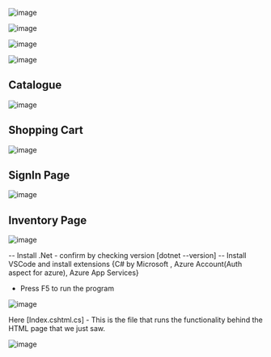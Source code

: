![image](https://user-images.githubusercontent.com/24469318/210033094-b2c15827-dc1d-4759-8e5b-1705e0255ff6.png)


![image](https://user-images.githubusercontent.com/24469318/210033147-674287df-549c-43f4-8e13-4c84cbfd73b7.png)


![image](https://user-images.githubusercontent.com/24469318/210033166-63db11eb-c55b-4cb6-b63c-7964a824c292.png)


![image](https://user-images.githubusercontent.com/24469318/210033192-228daaac-7212-4339-9fd4-58bee4efe5c4.png)


## Catalogue

![image](https://user-images.githubusercontent.com/24469318/210033236-3bda0f62-bf38-4dec-827b-4b4243b7c1ca.png)


## Shopping Cart

![image](https://user-images.githubusercontent.com/24469318/210033299-fbe5542e-c251-4324-881b-9052139e2eeb.png)


## SignIn Page

![image](https://user-images.githubusercontent.com/24469318/210033341-9d9da52c-0828-4d4d-b1c9-94b87c8bd60b.png)


## Inventory Page

![image](https://user-images.githubusercontent.com/24469318/210033359-da8cca70-1b7e-44d2-873b-3ce3fce96157.png)


-- Install .Net - confirm by checking version [dotnet --version]
-- Install VSCode and install extensions {C# by Microsoft , Azure Account(Auth aspect for azure), Azure App Services}

- Press F5 to run the program

![image](https://user-images.githubusercontent.com/24469318/210033935-d244631e-ca4e-40a4-835e-b4a1c06d9d86.png)

Here [Index.cshtml.cs] - This is the file that runs the functionality behind the HTML page that we just saw.

![image](https://user-images.githubusercontent.com/24469318/210034122-6bc51392-0d66-4a5d-bd26-bca08f6556e3.png)
